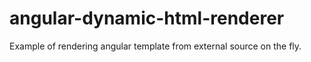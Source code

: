 # angular-dynamic-html-renderer
Example of rendering angular template from external source on the fly.
